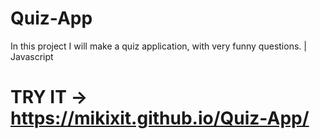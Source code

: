 # Quiz-App
In this project I will make a quiz application, with very funny questions. | Javascript

# TRY IT -> https://mikixit.github.io/Quiz-App/
